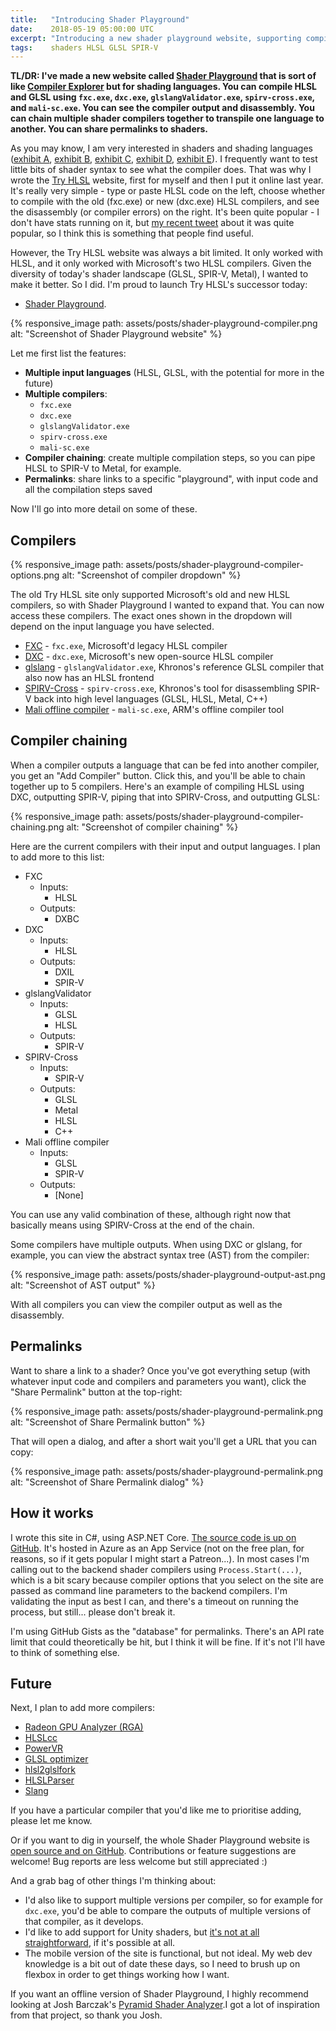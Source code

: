 ```yaml
---
title:   "Introducing Shader Playground"
date:    2018-05-19 05:00:00 UTC
excerpt: "Introducing a new shader playground website, supporting compilation and transpilation of HLSL and GLSL"
tags:    shaders HLSL GLSL SPIR-V
---
```


**TL/DR: I've made a new website called [Shader Playground](http://shader-playground.timjones.io) that is sort of like [Compiler Explorer](https://godbolt.org/) but for shading languages. You can compile HLSL and GLSL using `fxc.exe`, `dxc.exe`, `glslangValidator.exe`, `spirv-cross.exe`, and `mali-sc.exe`. You can see the compiler output and disassembly. You can chain multiple shader compilers together to transpile one language to another. You can share permalinks to shaders.**

As you may know, I am very interested in shaders and shading languages ([exhibit A](/archive/2010/12/30/stitchup-in-action), [exhibit B](/archive/2014/01/07/introducing-hlslunit-unit-tests-for-your-hlsl-shader-code), [exhibit C](/archive/2014/11/24/getting-started-with-jetbrains-nitra), [exhibit D](/archive/2015/09/02/parsing-direct3d-shader-bytecode), [exhibit E](/archive/2015/10/06/introducing-hlsl-tools-for-visual-studio)). I frequently want to test little bits of shader syntax to see what the compiler does. That was why I wrote the [Try HLSL](/archive/2017/02/11/try-hlsl-online) website, first for myself and then I put it online last year. It's really very simple - type or paste HLSL code on the left, choose whether to compile with the old (fxc.exe) or new (dxc.exe) HLSL compilers, and see the disassembly (or compiler errors) on the right. It's been quite popular - I don't have stats running on it, but [my recent tweet](https://twitter.com/_tim_jones_/status/984034078788870144) about it was quite popular, so I think this is something that people find useful.

However, the Try HLSL website was always a bit limited. It only worked with HLSL, and it only worked with Microsoft's two HLSL compilers. Given the diversity of today's shader landscape (GLSL, SPIR-V, Metal), I wanted to make it better. So I did. I'm proud to launch Try HLSL's successor today:

* [Shader Playground](http://shader-playground.timjones.io).

{% responsive_image path: assets/posts/shader-playground-compiler.png alt: "Screenshot of Shader Playground website" %}

Let me first list the features:

* **Multiple input languages** (HLSL, GLSL, with the potential for more in the future)
* **Multiple compilers**:
  * `fxc.exe`
  * `dxc.exe`
  * `glslangValidator.exe`
  * `spirv-cross.exe`
  * `mali-sc.exe`
* **Compiler chaining**: create multiple compilation steps, so you can pipe HLSL to SPIR-V to Metal, for example.
* **Permalinks**: share links to a specific "playground", with input code and all the compilation steps saved

Now I'll go into more detail on some of these.

## Compilers

{% responsive_image path: assets/posts/shader-playground-compiler-options.png alt: "Screenshot of compiler dropdown" %}

The old Try HLSL site only supported Microsoft's old and new HLSL compilers, so with Shader Playground I wanted to expand that. You can now access these compilers. The exact ones shown in the dropdown will depend on the input language you have selected.

* [FXC](https://msdn.microsoft.com/en-us/library/windows/desktop/bb232919(v=vs.85).aspx) - `fxc.exe`, Microsoft'd legacy HLSL compiler
* [DXC](https://github.com/Microsoft/DirectXShaderCompiler) - `dxc.exe`, Microsoft's new open-source HLSL compiler
* [glslang](https://github.com/KhronosGroup/glslang) - `glslangValidator.exe`, Khronos's reference GLSL compiler that also now has an HLSL frontend
* [SPIRV-Cross](https://github.com/KhronosGroup/SPIRV-Cross) - `spirv-cross.exe`, Khronos's tool for disassembling SPIR-V back into high level languages (GLSL, HLSL, Metal, C++)
* [Mali offline compiler](https://developer.arm.com/products/software-development-tools/graphics-development-tools/mali-offline-compiler) - `mali-sc.exe`, ARM's offline compiler tool

## Compiler chaining

When a compiler outputs a language that can be fed into another compiler, you get an "Add Compiler" button. Click this, and you'll be able to chain together up to 5 compilers. Here's an example of compiling HLSL using DXC, outputting SPIR-V, piping that into SPIRV-Cross, and outputting GLSL:

{% responsive_image path: assets/posts/shader-playground-compiler-chaining.png alt: "Screenshot of compiler chaining" %}

Here are the current compilers with their input and output languages. I plan to add more to this list:

* FXC
  * Inputs:
    * HLSL
  * Outputs:
    * DXBC
* DXC
  * Inputs:
    * HLSL
  * Outputs:
    * DXIL
    * SPIR-V
* glslangValidator
  * Inputs:
    * GLSL
    * HLSL
  * Outputs:
    * SPIR-V
* SPIRV-Cross
  * Inputs:
    * SPIR-V
  * Outputs:
    * GLSL
    * Metal
    * HLSL
    * C++
* Mali offline compiler
  * Inputs:
    * GLSL
    * SPIR-V
  * Outputs:
    * [None]

You can use any valid combination of these, although right now that basically means using SPIRV-Cross at the end of the chain.

Some compilers have multiple outputs. When using DXC or glslang, for example, you can view the abstract syntax tree (AST) from the compiler:

{% responsive_image path: assets/posts/shader-playground-output-ast.png alt: "Screenshot of AST output" %}

With all compilers you can view the compiler output as well as the disassembly.

## Permalinks

Want to share a link to a shader? Once you've got everything setup (with whatever input code and compilers and parameters you want), click the "Share Permalink" button at the top-right:

{% responsive_image path: assets/posts/shader-playground-permalink.png alt: "Screenshot of Share Permalink button" %}

That will open a dialog, and after a short wait you'll get a URL that you can copy:

{% responsive_image path: assets/posts/shader-playground-permalink.png alt: "Screenshot of Share Permalink dialog" %}

## How it works

I wrote this site in C#, using ASP.NET Core. [The source code is up on GitHub](https://github.com/tgjones/shader-playground). It's hosted in Azure as an App Service (not on the free plan, for reasons, so if it gets popular I might start a Patreon...). In most cases I'm calling out to the backend shader compilers using `Process.Start(...)`, which is a bit scary because compiler options that you select on the site are passed as command line parameters to the backend compilers. I'm validating the input as best I can, and there's a timeout on running the process, but still... please don't break it.

I'm using GitHub Gists as the "database" for permalinks. There's an API rate limit that could theoretically be hit, but I think it will be fine. If it's not I'll have to think of something else.

## Future

Next, I plan to add more compilers:

* [Radeon GPU Analyzer (RGA)](https://github.com/GPUOpen-Tools/RGA)
* [HLSLcc](https://github.com/Unity-Technologies/HLSLcc)
* [PowerVR](https://community.imgtec.com/developers/powervr/tools/pvrshadereditor/)
* [GLSL optimizer](https://github.com/aras-p/glsl-optimizer)
* [hlsl2glslfork](https://github.com/aras-p/hlsl2glslfork)
* [HLSLParser](https://github.com/Thekla/hlslparser)
* [Slang](https://github.com/shader-slang/slang)

If you have a particular compiler that you'd like me to prioritise adding, please let me know.

Or if you want to dig in yourself, the whole Shader Playground website is [open source and on GitHub](https://github.com/tgjones/shader-playground). Contributions or feature suggestions are welcome! Bug reports are less welcome but still appreciated :)

And a grab bag of other things I'm thinking about:

* I'd also like to support multiple versions per compiler, so for example for `dxc.exe`, you'd be able to compare the outputs of multiple versions of that compiler, as it develops.
* I'd like to add support for Unity shaders, but [it's not at all straightforward](https://twitter.com/_tim_jones_/status/993813451276369921), if it's possible at all.
* The mobile version of the site is functional, but not ideal. My web dev knowledge is a bit out of date these days, so I need to brush up on flexbox in order to get things working how I want.

If you want an offline version of Shader Playground, I highly recommend looking at Josh Barczak's [Pyramid Shader Analyzer](https://github.com/jbarczak/Pyramid).I got a lot of inspiration from that project, so thank you Josh.